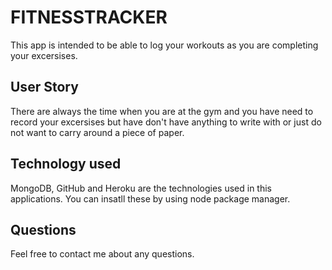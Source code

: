 # FITNESSTRACKER


This app is intended to be able to log your workouts as you are completing your excersises. 

## User Story

There are always the time when you are at the gym and you have need to record your excersises but have don't have anything to write with or just do not want to carry around a piece of paper. 

## Technology used 

MongoDB, GitHub and Heroku are the technologies used in this applications.  You can insatll these by using node package manager.  


## Questions
Feel free to contact me about any questions.
    